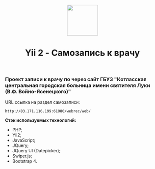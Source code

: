 <p align="center">
    <a href="https://github.com/yiisoft" target="_blank">
        <img src="https://avatars0.githubusercontent.com/u/993323" height="100px">
    </a>
    <h1 align="center">Yii 2 - Самозапись к врачу</h1>
    <br>
</p>

### Проект записи к врачу по через сайт ГБУЗ "Котласская центральная городская больница имени святителя Луки (В.Ф. Войно-Ясенецкого)"

URL ссылка на раздел самозаписи:

    http://83.171.116.199:61080/webrec/web/

**Стэк используемых технологий:** 
- PHP;
- Yii2;
- JavaScript;
- JQuery;
- JQuery UI (Datepicker);
- Swiper.js;
- Bootstrap 4.

